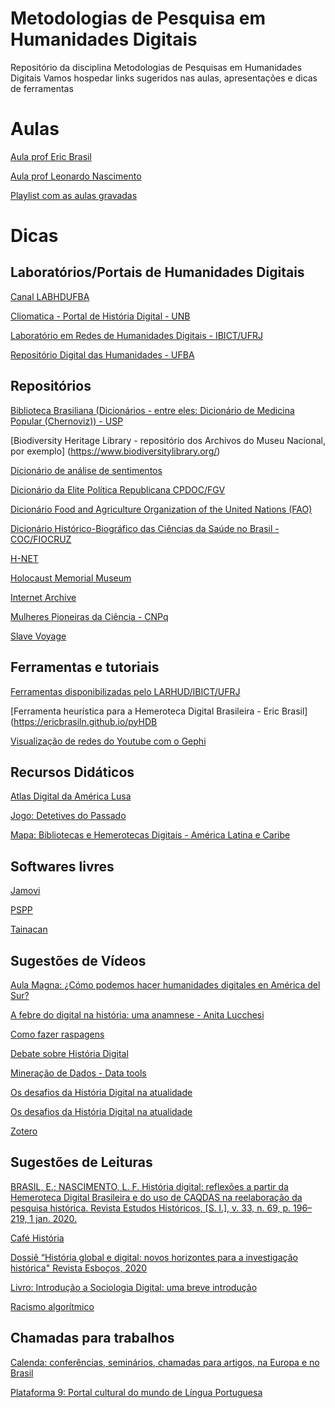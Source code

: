 # Metodologias de Pesquisa em Humanidades Digitais
Repositório da disciplina Metodologias de Pesquisas em Humanidades Digitais 
Vamos hospedar links sugeridos nas aulas, apresentações e dicas de ferramentas 


# Aulas

[Aula prof Eric Brasil](https://hd-fiocruz.netlify.app/#1)

[Aula prof Leonardo Nascimento](https://drive.google.com/file/d/1LwBKiJyNix8-pVEsr0YkDlmMbP1Knvhr/view)

[Playlist com as aulas gravadas](https://youtube.com/playlist?list=PLQdGXlzUY2_cv6iU0BMqGgldHv6ImAxra)

# Dicas 


## Laboratórios/Portais de Humanidades Digitais

[Canal LABHDUFBA](https://www.youtube.com/c/LABHDUFBA)

[Cliomatica - Portal de História Digital - UNB](http://lhs.unb.br/cliomatica/index.php/Portal_de_Hist%C3%B3ria_Digital)

[Laboratório em Redes de Humanidades Digitais -  IBICT/UFRJ](http://www.larhud.ibict.br)

[Repositório Digital das Humanidades - UFBA](https://labhdufba.github.io/redhbr/)



## Repositórios


[Biblioteca Brasiliana (Dicionários - entre eles: Dicionário de Medicina Popular (Chernoviz)) - USP](https://dicionarios.bbm.usp.br)

[Biodiversity Heritage Library - repositório dos Archivos do Museu Nacional, por exemplo] (https://www.biodiversitylibrary.org/)

[Dicionário de análise de sentimentos](https://saifmohammad.com/WebPages/NRC-Emotion-Lexicon.htm)

[Dicionário da Elite Política Republicana CPDOC/FGV](https://cpdoc.fgv.br/dicionario-primeira-republica/)

[Dicionário Food and Agriculture Organization of the United Nations (FAO)](http://agrovoc.fao.org)

[Dicionário Histórico-Biográfico das Ciências da Saúde no Brasil - COC/FIOCRUZ](https://www.dichistoriasaude.coc.fiocruz.br/)

[H-NET](https://networks.h-net.org/)

[Holocaust Memorial Museum](https://www.ushmm.org/collections/the-museums-collections/browse)

[Internet Archive](www.archive.org)

[Mulheres Pioneiras da Ciência - CNPq](https://www.gov.br/cnpq/pt-br/acesso-a-informacao/acoes-e-programas/programas/mulher-e-ciencia/pioneiras-da-ciencia-1)

[Slave Voyage](https://www.slavevoyages.org/past/database)



## Ferramentas e tutoriais
 
[Ferramentas disponibilizadas pelo LARHUD/IBICT/UFRJ](http://www.larhud.ibict.br/index.php?title=Ferramentas)

[Ferramenta heurística para a Hemeroteca Digital Brasileira - Eric Brasil](https://ericbrasiln.github.io/pyHDB

[Visualização de redes do Youtube com o Gephi](https://escoladedados.org/tutoriais/visualizando-redes-do-youtube-com-o-gephi/)



## Recursos Didáticos
[Atlas Digital da América Lusa](http://lhs.unb.br/atlas/In%C3%ADcio)

[Jogo: Detetives do Passado](http://www.numemunirio.org/detetivesdopassado/main.html)

[Mapa: Bibliotecas e Hemerotecas Digitais - América Latina e Caribe](https://uploads.knightlab.com/storymapjs/9aa02ddad038aeb14528860f3e96b419/biblioteca-e-hemerotecas-digitais/index.html)



## Softwares livres
[Jamovi](https://www.jamovi.org/)

[PSPP](https://www.gnu.org/software/pspp/)

[Tainacan](https://tainacan.org/)



## Sugestões de Vídeos 

[Aula Magna: ¿Cómo podemos hacer humanidades digitales en América del Sur?](https://www.youtube.com/watch?v=XewWPtu6nzo)

[A febre do digital na história: uma anamnese - Anita Lucchesi](https://youtu.be/g1RrGagQG_A)

[Como fazer raspagens](https://www.youtube.com/playlist?list=PL2j2lj5EwHoIX9igO1SOksnsoARMCWBKW)

[Debate sobre História Digital](https://www.youtube.com/watch?v=T-aRq1c3QiY)

[Mineração de Dados - Data tools](https://www.youtube.com/playlist?list=PL2j2lj5EwHoJv8Lyin84jbllTwm8yNmuv)

[Os desafios da História Digital na atualidade](https://www.youtube.com/watch?v=4xgdu1oLxuQ)

[Os desafios da História Digital na atualidade](https://www.youtube.com/watch?v=4xgdu1oLxuQ)

[Zotero](https://youtu.be/-wlXHhUfnSQ)

## Sugestões de Leituras


[BRASIL, E.; NASCIMENTO, L. F. História digital: reflexões a partir da Hemeroteca Digital Brasileira e do uso de CAQDAS na reelaboração da pesquisa histórica. Revista Estudos Históricos, [S. l.], v. 33, n. 69, p. 196–219, 1 jan. 2020.](https://bibliotecadigital.fgv.br/ojs/index.php/reh/article/view/79933)

[Café História](https://www.cafehistoria.com.br/)

[Dossiê “História global e digital: novos horizontes para a investigação histórica" Revista Esboços, 2020](https://periodicos.ufsc.br/index.php/esbocos/issue/view/3086)

[Livro: Introdução a Sociologia Digital: uma breve introdução](https://repositorio.ufba.br/bitstream/ri/32746/5/SociologiaDigitalPDF.pdf)

[Racismo algorítmico](https://tarciziosilva.com.br/blog/destaques/posts/racismo-algoritmico-linha-do-tempo/)

## Chamadas para trabalhos
[Calenda: conferências, seminários, chamadas para artigos, na Europa e no Brasil](https://calenda.org/)

[Plataforma 9: Portal cultural do mundo de Língua Portuguesa](https://plataforma9.com/)
